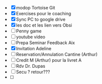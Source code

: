 
- [x] modop Tortoise Git
- [x] Exercises pour le coaching
- [x] Sync PC to google drive
- [x] les doc et les lien vers Obsi
- [ ] Penny game
- [ ] youtube video
- [ ] Prepa Seminar Feedback Aix
- [x] Invitation Adeline
- [ ] Reservation/Annulation Cantine (Arthur)
- [ ] Credit M (Arthur) pour la livret A
- [ ] Rdv Dr. Dupas
- [ ] Secu ? retour???
- [ ] 


